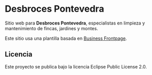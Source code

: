 # Desbroces Pontevedra

Sitio web para **Desbroces Pontevedra**, especialistas en limpieza y mantenimiento de fincas, jardines y montes.

Este sitio usa una plantilla basada en [Business Frontpage](https://startbootst).

## Licencia

Este proyecto se publica bajo la licencia Eclipse Public License 2.0.

